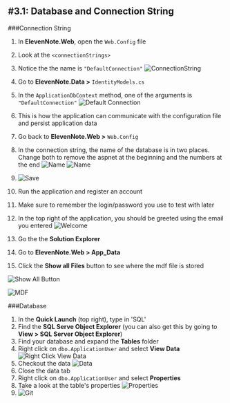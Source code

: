 #3.1: Database and Connection String
---
###Connection String
1. In **ElevenNote.Web**, open the `Web.Config` file
2. Look at the `<connectionStrings>`
3. Notice the the name is `"DefaultConnection"`
![ConnectionString](/assets/3.1-A.png)
4. Go to **ElevenNote.Data >** `IdentityModels.cs`
5. In the `ApplicationDbContext` method, one of the arguments is `"DefaultConnection"`
![Default Connection](/assets/3.1-B.png)
6. This is how the application can communicate with the configuration file and persist application data
7. Go back to **ElevenNote.Web >** `Web.Config`
8. In the connection string, the name of the database is in two places.  Change both to remove the aspnet at the beginning and the numbers at the end
![Name](/assets/3.1-C.png)
![Name](/assets/3.1-D.png)
9. ![Save](/assets/font-awesome-save.png)
10. Run the application and register an account
11. Make sure to remember the login/password you use to test with later
12. In the top right of the application, you should be greeted using the email you entered
![Welcome](/assets/3.1-E.png)

13. Go the the **Solution Explorer**
14. Go to **ElevenNote.Web > App_Data**
15. Click the **Show all Files** button to see where the mdf file is stored

![Show All Button](/assets/3.1-F.png)

![MDF](/assets/3.1-G.png)

###Database
1. In the **Quick Launch** (top right), type in 'SQL'
2. Find the **SQL Serve Object Explorer** (you can also get this by going to **View > SQL Server Object Explorer**)
3. Find your database and expand the **Tables** folder
4. Right click on `dbo.ApplicationUser` and select **View Data**
![Right Click View Data](/assets/3.1-H.png)
5. Checkout the data
![Data](/assets/3.1-I.png)
6. Close the data tab
6. Right click on `dbo.ApplicationUser` and select **Properties**
7. Take a look at the table's properties
![Properties](/assets/3.1-J.png)
8. ![Git](/assets/devicons_github_badge.png)


